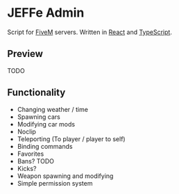 # JEFFe Admin
Script for [FiveM](https://fivem.net/) servers.
Written in [React](https://reactjs.org/) and [TypeScript](https://www.typescriptlang.org/).

## Preview

TODO

## Functionality

* Changing weather / time
* Spawning cars
* Modifying car mods
* Noclip
* Teleporting (To player / player to self)
* Binding commands
* Favorites
* Bans? TODO
* Kicks?
* Weapon spawning and modifying
* Simple permission system

